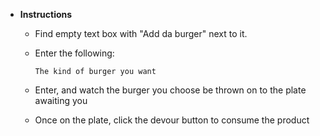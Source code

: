 
* **Instructions**

  * Find empty text box with "Add da burger" next to it. 
  * Enter the following:
        
        The kind of burger you want

  * Enter, and watch the burger you choose be thrown on to the plate awaiting you 
  * Once on the plate, click the devour button to consume the product
 
